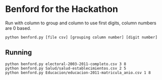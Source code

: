 Benford for the Hackathon
=========================

Run with column to group and column to use first digits, column numbers
are 0 based.

    python benford.py [file csv] [grouping column number] [digit number]

Running
-------

    python benford.py electoral-2003-2011-completo.csv 3 8
    python benford.py Salud/salud-establecimientos.csv 2 5
    python benford.py Educacion/educacion-2011-matricula_anio.csv 1 8
